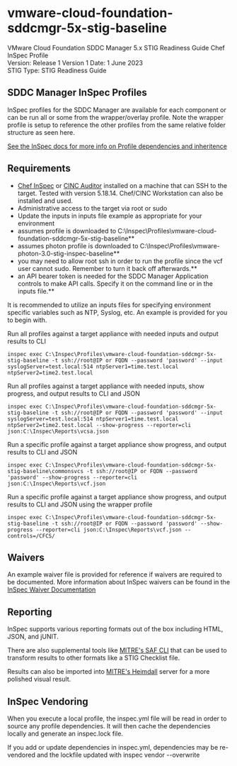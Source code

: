 # vmware-cloud-foundation-sddcmgr-5x-stig-baseline
VMware Cloud Foundation SDDC Manager 5.x STIG Readiness Guide Chef InSpec Profile  
Version: Release 1 Version 1 Date: 1 June 2023  
STIG Type: STIG Readiness Guide

## SDDC Manager InSpec Profiles
InSpec profiles for the SDDC Manager are available for each component or can be run all or some from the wrapper/overlay profile. Note the wrapper profile is setup to reference the other profiles from the same relative folder structure as seen here.  

[See the InSpec docs for more info on Profile dependencies and inheritence](https://www.inspec.io/docs/reference/profiles/)


## Requirements

- [Chef InSpec](https://downloads.chef.io/tools/inspec) or [CINC Auditor](https://cinc.sh/start/auditor/) installed on a machine that can SSH to the target. Tested with version 5.18.14. Chef/CINC Workstation can also be installed and used.
- Administrative access to the target via root or sudo
- Update the inputs in inputs file example as appropriate for your environment
- assumes profile is downloaded to C:\Inspec\Profiles\vmware-cloud-foundation-sddcmgr-5x-stig-baseline**  
- assumes photon profile is downloaded to C:\Inspec\Profiles\vmware-photon-3.0-stig-inspec-baseline**  
- you may need to allow root ssh in order to run the profile since the vcf user cannot sudo. Remember to turn it back off afterwards.**
- an API bearer token is needed for the SDDC Manager Application controls to make API calls. Specify it on the command line or in the inputs file.**  

It is recommended to utilize an inputs files for specifying environment specific variables such as NTP, Syslog, etc. An example is provided for you to begin with.  

Run all profiles against a target appliance with needed inputs and output results to CLI
```
inspec exec C:\Inspec\Profiles\vmware-cloud-foundation-sddcmgr-5x-stig-baseline -t ssh://root@IP or FQDN --password 'password' --input syslogServer=test.local:514 ntpServer1=time.test.local ntpServer2=time2.test.local
```

Run all profiles against a target appliance with needed inputs, show progress, and output results to CLI and JSON
```
inspec exec C:\Inspec\Profiles\vmware-cloud-foundation-sddcmgr-5x-stig-baseline -t ssh://root@IP or FQDN --password 'password' --input syslogServer=test.local:514 ntpServer1=time.test.local ntpServer2=time2.test.local --show-progress --reporter=cli json:C:\Inspec\Reports\vcsa.json
```

Run a specific profile against a target appliance show progress, and output results to CLI and JSON
```
inspec exec C:\Inspec\Profiles\vmware-cloud-foundation-sddcmgr-5x-stig-baseline\commonsvcs -t ssh://root@IP or FQDN --password 'password' --show-progress --reporter=cli json:C:\Inspec\Reports\vcf.json
```

Run a specific profile against a target appliance show progress, and output results to CLI and JSON using the wrapper profile
```
inspec exec C:\Inspec\Profiles\vmware-cloud-foundation-sddcmgr-5x-stig-baseline -t ssh://root@IP or FQDN --password 'password' --show-progress --reporter=cli json:C:\Inspec\Reports\vcf.json --controls=/CFCS/
```

## Waivers
An example waiver file is provided for reference if waivers are required to be documented. More information about InSpec waivers can be found in the [InSpec Waiver Documentation](https://docs.chef.io/inspec/waivers/)  

## Reporting
InSpec supports various reporting formats out of the box including HTML, JSON, and jUNIT.  

There are also supplemental tools like [MITRE's SAF CLI](https://github.com/mitre/saf) that can be used to transform results to other formats like a STIG Checklist file.  

Results can also be imported into [MITRE's Heimdall](https://github.com/mitre/heimdall2) server for a more polished visual result.

## InSpec Vendoring

When you execute a local profile, the inspec.yml file will be read in order to source any profile dependencies. It will then cache the dependencies locally and generate an inspec.lock file.

If you add or update dependencies in inspec.yml, dependencies may be re-vendored and the lockfile updated with inspec vendor --overwrite

